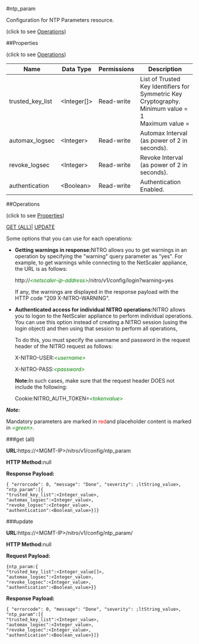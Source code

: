 #ntp_param



Configuration for NTP Parameters resource.

<span>(click to see [Operations](#operations))</span>



##Properties 

<span>(click to see [Operations](#operations))</span>





<table><thead><tr><th>Name</th><th>Data Type</th><th>Permissions</th><th>Description</th></tr></thead><tbody><tr><td>trusted_key_list</td><td>&lt;Integer[]></td><td>Read-write</td><td>List of Trusted Key Identifiers for Symmetric Key Cryptography.<br>Minimum value = 1<br>Maximum value =</td></tr><tr><td>automax_logsec</td><td>&lt;Integer></td><td>Read-write</td><td>Automax Interval (as power of 2 in seconds).</td></tr><tr><td>revoke_logsec</td><td>&lt;Integer></td><td>Read-write</td><td>Revoke Interval (as power of 2 in seconds).</td></tr><tr><td>authentication</td><td>&lt;Boolean></td><td>Read-write</td><td>Authentication Enabled.</td></tr></tbody></table>

##Operations 

<span>(click to see [Properties](#properties))</span>





[GET (ALL)](#get-all)| [UPDATE](#update)





Some options that you can use for each operations:

<ul><li><p><b>Getting warnings in response:</b>NITRO allows you to get warnings in an operation by specifying the "warning" query parameter as "yes". For example, to get warnings while connecting to the NetScaler appliance, the URL is as follows:</p><p>http://<span style="color:green;font-style:italic;">&lt;netscaler-ip-address&gt;</span>/nitro/v1/config/login?warning=yes</p><p>If any, the warnings are displayed in the response payload with the HTTP code "209 X-NITRO-WARNING".</p></li><li><p><b>Authenticated access for individual NITRO operations:</b>NITRO allows you to logon to the NetScaler appliance to perform individual operations. You can use this option instead of creating a NITRO session (using the login object) and then using that session to perform all operations,</p><p>To do this, you must specify the username and password in the request header of the NITRO request as follows:</p><p>X-NITRO-USER:<span style="color:green;font-style:italic;">&lt;username&gt;</span></p><p>X-NITRO-PASS:<span style="color:green;font-style:italic;">&lt;password&gt;</span></p><p><b>Note:</b>In such cases, make sure that the request header DOES not include the following:</p><p>Cookie:NITRO_AUTH_TOKEN=<span style="color:green;font-style:italic;">&lt;tokenvalue&gt;</span></p></li></ul>







***Note:*** 

Mandatory parameters are marked in <span style="color:#FF0000;">red</span>and placeholder content is marked in <span style="color:green;font-style:italic">&lt;green&gt;</span>.



###get (all)







<b>URL:</b>https://&lt;MGMT-IP&gt;/nitro/v1/config/ntp_param

<b>HTTP Method:</b>null

<b>Response Payload: </b>
```
{ "errorcode": 0, "message": "Done", "severity": ;ltString_value>, "ntp_param":[{
"trusted_key_list":<Integer_value>,
"automax_logsec":<Integer_value>,
"revoke_logsec":<Integer_value>,
"authentication":<Boolean_value>}]}
```







###update







<b>URL:</b>https://&lt;MGMT-IP&gt;/nitro/v1/config/ntp_param/

<b>HTTP Method:</b>null

<b>Request Payload: </b>
```
{ntp_param:{
"trusted_key_list":<Integer_value[]>,
"automax_logsec":<Integer_value>,
"revoke_logsec":<Integer_value>,
"authentication":<Boolean_value>}}
```

<b>Response Payload: </b>
```
{ "errorcode": 0, "message": "Done", "severity": ;ltString_value>, "ntp_param":[{
"trusted_key_list":<Integer_value>,
"automax_logsec":<Integer_value>,
"revoke_logsec":<Integer_value>,
"authentication":<Boolean_value>}]}
```







